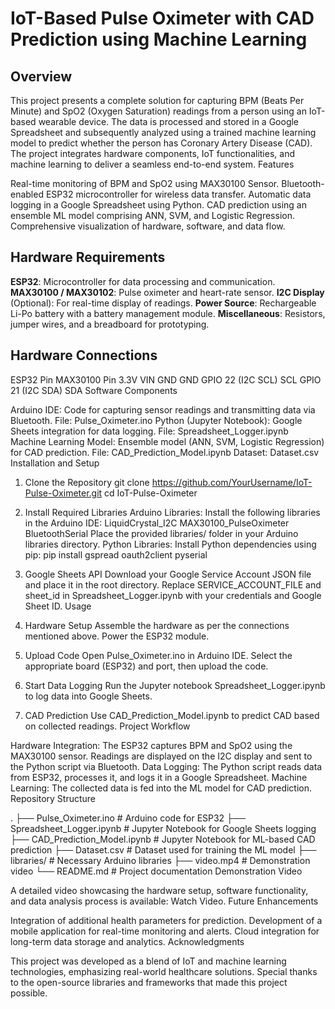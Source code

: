 # IoT-Based Pulse Oximeter with CAD Prediction using Machine Learning

## Overview

This project presents a complete solution for capturing BPM (Beats Per Minute) and SpO2 (Oxygen Saturation) readings from a person using an IoT-based wearable device. The data is processed and stored in a Google Spreadsheet and subsequently analyzed using a trained machine learning model to predict whether the person has Coronary Artery Disease (CAD).
The project integrates hardware components, IoT functionalities, and machine learning to deliver a seamless end-to-end system.
Features

Real-time monitoring of BPM and SpO2 using MAX30100 Sensor.
Bluetooth-enabled ESP32 microcontroller for wireless data transfer.
Automatic data logging in a Google Spreadsheet using Python.
CAD prediction using an ensemble ML model comprising ANN, SVM, and Logistic Regression.
Comprehensive visualization of hardware, software, and data flow.

## Hardware Requirements

**ESP32**: Microcontroller for data processing and communication.
**MAX30100 / MAX30102**: Pulse oximeter and heart-rate sensor.
**I2C Display** (Optional): For real-time display of readings.
**Power Source**: Rechargeable Li-Po battery with a battery management module.
**Miscellaneous**: Resistors, jumper wires, and a breadboard for prototyping.

## Hardware Connections
ESP32 Pin	MAX30100 Pin
3.3V	VIN
GND	GND
GPIO 22 (I2C SCL)	SCL
GPIO 21 (I2C SDA)	SDA
Software Components

Arduino IDE:
Code for capturing sensor readings and transmitting data via Bluetooth.
File: Pulse_Oximeter.ino
Python (Jupyter Notebook):
Google Sheets integration for data logging.
File: Spreadsheet_Logger.ipynb
Machine Learning Model:
Ensemble model (ANN, SVM, Logistic Regression) for CAD prediction.
File: CAD_Prediction_Model.ipynb
Dataset: Dataset.csv
Installation and Setup

1. Clone the Repository
git clone https://github.com/YourUsername/IoT-Pulse-Oximeter.git
cd IoT-Pulse-Oximeter
2. Install Required Libraries
Arduino Libraries:
Install the following libraries in the Arduino IDE:
LiquidCrystal_I2C
MAX30100_PulseOximeter
BluetoothSerial
Place the provided libraries/ folder in your Arduino libraries directory.
Python Libraries:
Install Python dependencies using pip:
pip install gspread oauth2client pyserial
3. Google Sheets API
Download your Google Service Account JSON file and place it in the root directory.
Replace SERVICE_ACCOUNT_FILE and sheet_id in Spreadsheet_Logger.ipynb with your credentials and Google Sheet ID.
Usage

1. Hardware Setup
Assemble the hardware as per the connections mentioned above.
Power the ESP32 module.
2. Upload Code
Open Pulse_Oximeter.ino in Arduino IDE.
Select the appropriate board (ESP32) and port, then upload the code.
3. Start Data Logging
Run the Jupyter notebook Spreadsheet_Logger.ipynb to log data into Google Sheets.
4. CAD Prediction
Use CAD_Prediction_Model.ipynb to predict CAD based on collected readings.
Project Workflow

Hardware Integration:
The ESP32 captures BPM and SpO2 using the MAX30100 sensor.
Readings are displayed on the I2C display and sent to the Python script via Bluetooth.
Data Logging:
The Python script reads data from ESP32, processes it, and logs it in a Google Spreadsheet.
Machine Learning:
The collected data is fed into the ML model for CAD prediction.
Repository Structure

.
├── Pulse_Oximeter.ino             # Arduino code for ESP32
├── Spreadsheet_Logger.ipynb       # Jupyter Notebook for Google Sheets logging
├── CAD_Prediction_Model.ipynb     # Jupyter Notebook for ML-based CAD prediction
├── Dataset.csv                    # Dataset used for training the ML model
├── libraries/                     # Necessary Arduino libraries
├── video.mp4                      # Demonstration video
└── README.md                      # Project documentation
Demonstration Video

A detailed video showcasing the hardware setup, software functionality, and data analysis process is available: Watch Video.
Future Enhancements

Integration of additional health parameters for prediction.
Development of a mobile application for real-time monitoring and alerts.
Cloud integration for long-term data storage and analytics.
Acknowledgments

This project was developed as a blend of IoT and machine learning technologies, emphasizing real-world healthcare solutions. Special thanks to the open-source libraries and frameworks that made this project possible.
